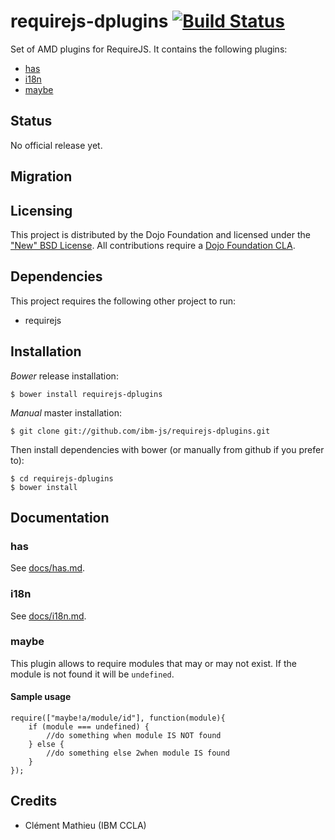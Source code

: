# requirejs-dplugins [![Build Status](https://travis-ci.org/ibm-js/requirejs-dplugins.png?branch=master)](https://travis-ci.org/ibm-js/requirejs-dplugins)

Set of AMD plugins for RequireJS. It contains the following plugins:

 * [has](#has)
 * [i18n](#i18n)
 * [maybe](#maybe)

## Status

No official release yet.

## Migration

## Licensing

This project is distributed by the Dojo Foundation and licensed under the ["New" BSD License](./LICENSE).
All contributions require a [Dojo Foundation CLA](http://dojofoundation.org/about/claForm).

## Dependencies

This project requires the following other project to run:

 * requirejs

## Installation

_Bower_ release installation:

    $ bower install requirejs-dplugins

_Manual_ master installation:

    $ git clone git://github.com/ibm-js/requirejs-dplugins.git

Then install dependencies with bower (or manually from github if you prefer to):

	$ cd requirejs-dplugins
	$ bower install

## Documentation

### has
See [docs/has.md](./docs/has.md).

### i18n
See [docs/i18n.md](./docs/has.md).



### maybe
This plugin allows to require modules that may or may not exist. If the module is not found it will be `undefined`.


#### Sample usage
```
require(["maybe!a/module/id"], function(module){
    if (module === undefined) {
        //do something when module IS NOT found
    } else {
        //do something else 2when module IS found
    }
});
```


## Credits

* Clément Mathieu (IBM CCLA)

